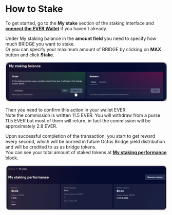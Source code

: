 # How to Stake

To get started, go to the **My stake** section of the staking interface and [**connect the EVER Wallet**](../../../getting-started/how-to-connect-wallets.md#connect-wallets) if you haven't already.

Under My staking balance in the **amount field** you need to specify how much BRIDGE you want to stake.\
Or you can specify your maximum amount of BRIDGE by clicking on **MAX** button and click **Stake**.

![](<../../../../.gitbook/assets/image (4).png>)

Then you need to confirm this action in your wallet EVER.\
Note the commission is written 11.5 EVER. You will withdraw from a purse 11.5 EVER but most of them will return, in fact the commission will be approximately 2.8 EVER.

Upon successful completion of the transaction, you start to get reward every second, which will be burned in future Octus Bridge yield distribution and will be credited to us as bridge tokens.\
You can see your total amount of staked tokens at [**My staking performance**](../interface/my-staking-performance.md) block.

![](<../../../../.gitbook/assets/image (1).png>)
